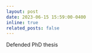 ```yaml
---
layout: post
date: 2023-06-15 15:59:00-0400
inline: true
related_posts: false
---
```


Defended PhD thesis
